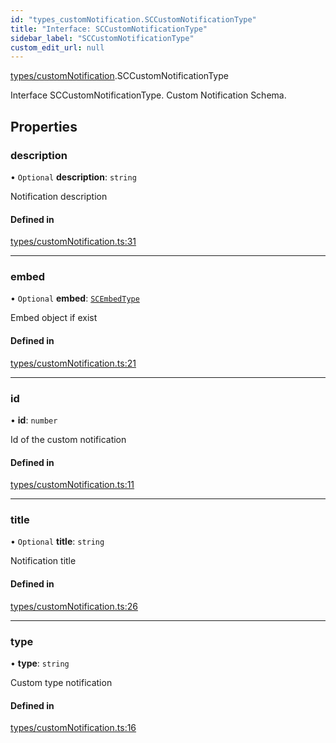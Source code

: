 ```yaml
---
id: "types_customNotification.SCCustomNotificationType"
title: "Interface: SCCustomNotificationType"
sidebar_label: "SCCustomNotificationType"
custom_edit_url: null
---
```


[types/customNotification](../modules/types_customNotification.md).SCCustomNotificationType

Interface SCCustomNotificationType.
Custom Notification Schema.

## Properties

### description

• `Optional` **description**: `string`

Notification description

#### Defined in

[types/customNotification.ts:31](https://github.com/selfcommunity/community-ui/blob/de7e3c8/packages/sc-core/src/types/customNotification.ts#L31)

___

### embed

• `Optional` **embed**: [`SCEmbedType`](types_embed.SCEmbedType.md)

Embed object if exist

#### Defined in

[types/customNotification.ts:21](https://github.com/selfcommunity/community-ui/blob/de7e3c8/packages/sc-core/src/types/customNotification.ts#L21)

___

### id

• **id**: `number`

Id of the custom notification

#### Defined in

[types/customNotification.ts:11](https://github.com/selfcommunity/community-ui/blob/de7e3c8/packages/sc-core/src/types/customNotification.ts#L11)

___

### title

• `Optional` **title**: `string`

Notification title

#### Defined in

[types/customNotification.ts:26](https://github.com/selfcommunity/community-ui/blob/de7e3c8/packages/sc-core/src/types/customNotification.ts#L26)

___

### type

• **type**: `string`

Custom type notification

#### Defined in

[types/customNotification.ts:16](https://github.com/selfcommunity/community-ui/blob/de7e3c8/packages/sc-core/src/types/customNotification.ts#L16)
